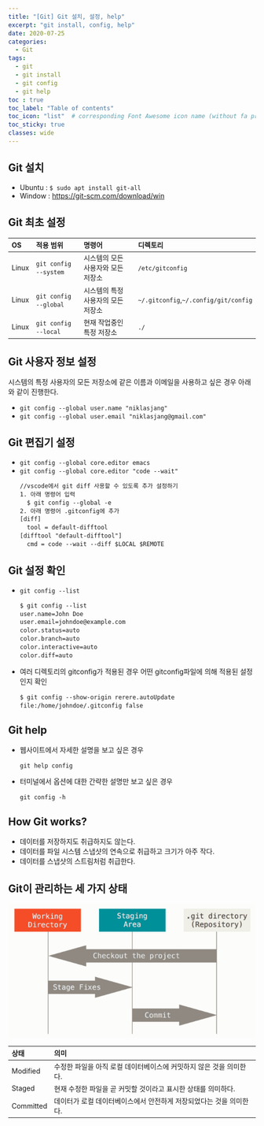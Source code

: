 ```yaml
---
title: "[Git] Git 설치, 설정, help"
excerpt: "git install, config, help"
date: 2020-07-25
categories:
  - Git
tags:
  - git
  - git install
  - git config
  - git help
toc : true
toc_label: "Table of contents"
toc_icon: "list"  # corresponding Font Awesome icon name (without fa prefix)
toc_sticky: true
classes: wide
---
```


## Git 설치

- Ubuntu : `$ sudo apt install git-all`
- Window : <https://git-scm.com/download/win>

## Git 최초 설정

| OS | 적용 범위 | 명령어 | 디렉토리 |
|:---|:---------|:-------|:---------|
|Linux|`git config --system` | 시스템의 모든 사용자와 모든 저장소|`/etc/gitconfig`|
|Linux|`git config --global` | 시스템의 특정 사용자의 모든 저장소|`~/.gitconfig`,`~/.config/git/config`|
|Linux|`git config --local` | 현재 작업중인 특정 저장소 | `./` |

## Git 사용자 정보 설정

시스템의 특정 사용자의 모든 저장소에 같은 이름과 이메일을 사용하고 싶은 경우 아래와 같이 진행한다.  

- `git config --global user.name "niklasjang"`
- `git config --global user.email "niklasjang@gmail.com"`  

## Git 편집기 설정

- `git config --global core.editor emacs`
- `git config --global core.editor "code --wait"`
  ```txt
  //vscode에서 git diff 사용할 수 있도록 추가 설정하기
  1. 아래 명령어 입력
    $ git config --global -e
  2. 아래 명령어 .gitconfig에 추가
  [diff]
    tool = default-difftool
  [difftool "default-difftool"]
    cmd = code --wait --diff $LOCAL $REMOTE
  ```

## Git 설정 확인

- `git config --list`
  ```txt
  $ git config --list
  user.name=John Doe
  user.email=johndoe@example.com
  color.status=auto
  color.branch=auto
  color.interactive=auto
  color.diff=auto
  ```
- 여러 디렉토리의 gitconfig가 적용된 경우 어떤 gitconfig파일에 의해 적용된 설정인지 확인
  ```txt
  $ git config --show-origin rerere.autoUpdate
  file:/home/johndoe/.gitconfig	false
  ```

## Git help

- 웹사이트에서 자세한 설명을 보고 싶은 경우
  ```
  git help config
  ```
- 터미널에서 옵션에 대한 간략한 설명만 보고 싶은 경우
  ```
  git config -h
  ```

## How Git works?

- 데이터를 저장하지도 취급하지도 않는다. 
- 데이터를 파일 시스템 스냅샷의 연속으로 취급하고 크기가 아주 작다.
- 데이터를 스냅샷의 스트림처럼 취급한다.  

## Git이 관리하는 세 가지 상태

![git-0](/assets/images/git/git-0.jpg)  

| 상태 |  의미 |
|:-----|:-----|
| Modified | 수정한 파일을 아직 로컬 데이터베이스에 커밋하지 않은 것을 의미한다.|
| Staged | 현재 수정한 파일을 곧 커밋할 것이라고 표시한 상태를 의미하다.|
| Committed | 데이터가 로컬 데이터베이스에서 안전하게 저장되었다는 것을 의미한다.|



